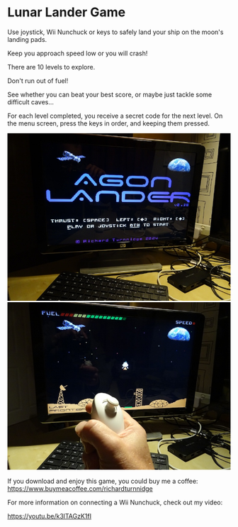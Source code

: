 # Lunar Lander Game

Use joystick, Wii Nunchuck or keys to safely land your ship on the moon's landing pads.

Keep you approach speed low or you will crash!

There are 10 levels to explore.

Don't run out of fuel!

See whether you can beat your best score, or maybe just tackle some difficult caves...

For each level completed, you receive a secret code for the next level. On the menu screen, press the keys in order, and keeping them pressed.

![](./lunar1.jpg)
![](./lunar2.jpg)

If you download and enjoy this game, you could buy me a coffee:
https://www.buymeacoffee.com/richardturnnidge

For more information on connecting a Wii Nunchuck, check out my video:

https://youtu.be/k3lTAGzK1fI
